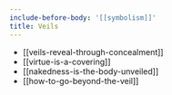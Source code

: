 ```yaml
---
include-before-body: '[[symbolism]]'
title: Veils
---
```


- [[veils-reveal-through-concealment]]
- [[virtue-is-a-covering]]
- [[nakedness-is-the-body-unveiled]]
- [[how-to-go-beyond-the-veil]]
